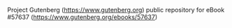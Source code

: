 Project Gutenberg (https://www.gutenberg.org) public repository for
eBook #57637 (https://www.gutenberg.org/ebooks/57637)

